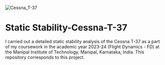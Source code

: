 ![Cessna_T-37](https://github.com/kanakaero/Static-Stability-Cessna-T-37/assets/93387754/40b3b3af-0707-46b0-901d-29b1d53dbe8a)
# Static Stability-Cessna-T-37
I carried out a detailed static stability analysis of the Cessna T-37 as a part of my coursework in the academic year 2023-24 (Flight Dynamics - FD) at the Manipal Institute of Technology, Manipal, Karnataka, India. This repository corresponds to this project.
